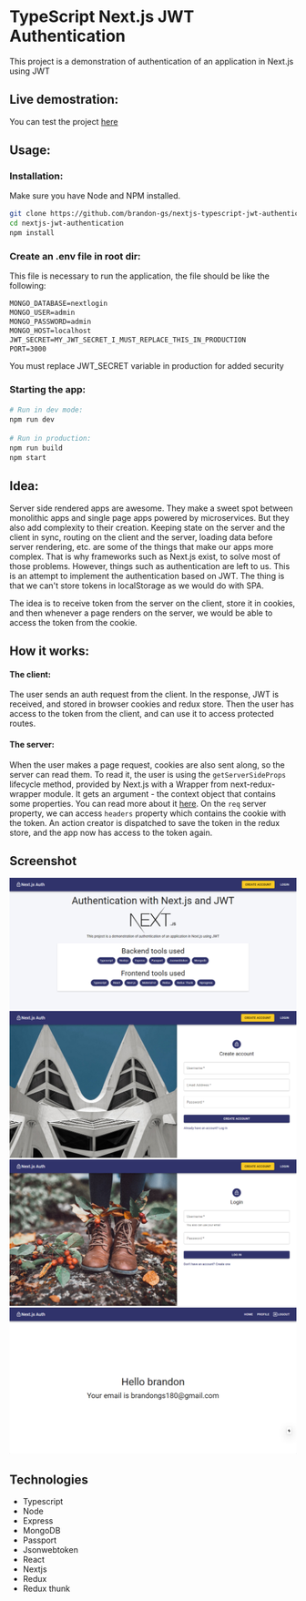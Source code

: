 # TypeScript Next.js JWT Authentication

This project is a demonstration of authentication of an application in Next.js using JWT

## Live demostration:

You can test the project [here](https://next-typescript-auth.herokuapp.com/)

## Usage:

### Installation:

Make sure you have Node and NPM installed.

```bash
git clone https://github.com/brandon-gs/nextjs-typescript-jwt-authentication
cd nextjs-jwt-authentication
npm install
```

### Create an .env file in root dir:

This file is necessary to run the application, the file should be like the following:

```.env
MONGO_DATABASE=nextlogin
MONGO_USER=admin
MONGO_PASSWORD=admin
MONGO_HOST=localhost
JWT_SECRET=MY_JWT_SECRET_I_MUST_REPLACE_THIS_IN_PRODUCTION
PORT=3000
```

You must replace JWT_SECRET variable in production for added security

### Starting the app:

```bash
# Run in dev mode:
npm run dev

# Run in production:
npm run build
npm start
```

## Idea:

Server side rendered apps are awesome. They make a sweet spot between monolithic apps and single page apps powered by microservices. But they also add complexity to their creation. Keeping state on the server and the client in sync, routing on the client and the server, loading data before server rendering, etc. are some of the things that make our apps more complex. That is why frameworks such as Next.js exist, to solve most of those problems. However, things such as authentication are left to us. This is an attempt to implement the authentication based on JWT. The thing is that we can't store tokens in localStorage as we would do with SPA.

The idea is to receive token from the server on the client, store it in cookies, and then whenever a page renders on the server, we would be able to access the token from the cookie.

## How it works:

#### The client:

The user sends an auth request from the client. In the response, JWT is received, and stored in browser cookies and redux store. Then the user has access to the token from the client, and can use it to access protected routes.

#### The server:

When the user makes a page request, cookies are also sent along, so the server can read them. To read it, the user is using the `getServerSideProps` lifecycle method, provided by Next.js with a Wrapper from next-redux-wrapper module. It gets an argument - the context object that contains some properties. You can read more about it [here](https://nextjs.org/docs/basic-features/data-fetching#getserversideprops-server-side-rendering). On the `req` server property, we can access `headers` property which contains the cookie with the token. An action creator is dispatched to save the token in the redux store, and the app now has access to the token again.

## Screenshot

![](docs/home.png)
![](docs/register.png)
![](docs/login.png)
![](docs/profile.png)

## Technologies

- Typescript
- Node
- Express
- MongoDB
- Passport
- Jsonwebtoken
- React
- Nextjs
- Redux
- Redux thunk
